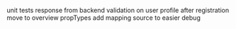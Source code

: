 unit tests
response from backend
validation on user profile
after registration move to overview
propTypes
add mapping source to easier debug